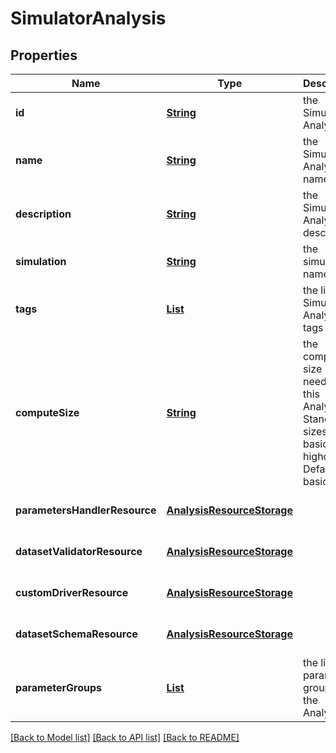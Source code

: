 # SimulatorAnalysis
## Properties

Name | Type | Description | Notes
------------ | ------------- | ------------- | -------------
**id** | [**String**](string.md) | the Simulator Analysis id | [default to null]
**name** | [**String**](string.md) | the Simulator Analysis name | [default to null]
**description** | [**String**](string.md) | the Simulator Analysis description | [optional] [default to null]
**simulation** | [**String**](string.md) | the simulation name | [optional] [default to null]
**tags** | [**List**](string.md) | the list of Simulator Analysis tags | [optional] [default to null]
**computeSize** | [**String**](string.md) | the compute size needed for this Analysis. Standard sizes are basic and highcpu. Default is basic | [optional] [default to null]
**parametersHandlerResource** | [**AnalysisResourceStorage**](AnalysisResourceStorage.md) |  | [optional] [default to null]
**datasetValidatorResource** | [**AnalysisResourceStorage**](AnalysisResourceStorage.md) |  | [optional] [default to null]
**customDriverResource** | [**AnalysisResourceStorage**](AnalysisResourceStorage.md) |  | [optional] [default to null]
**datasetSchemaResource** | [**AnalysisResourceStorage**](AnalysisResourceStorage.md) |  | [optional] [default to null]
**parameterGroups** | [**List**](AnalysisParameterGroup.md) | the list of parameters groups for the Analysis | [optional] [default to null]

[[Back to Model list]](../README.md#documentation-for-models) [[Back to API list]](../README.md#documentation-for-api-endpoints) [[Back to README]](../README.md)

